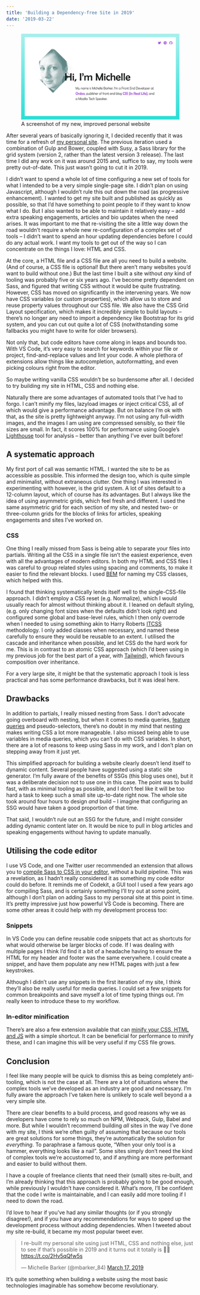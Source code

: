```yaml
---
title: 'Building a Dependency-free Site in 2019'
date: '2019-03-22'
---
```


<figure>
  <img src="building-a-dependency-free-site.jpg" alt="My personal website screenshot">
  <figcaption>A screenshot of my new, improved personal website</figcaption>
</figure>

After several years of basically ignoring it, I decided recently that it was time for a refresh of [my personal site](http://michellebarker.co.uk/). The previous iteration used a combination of Gulp and Bower, coupled with Susy, a Sass library for the grid system (version 2, rather than the latest version 3 release). The last time I did any work on it was around 2015 and, suffice to say, my tools were pretty out-of-date. This just wasn’t going to cut it in 2019.

I didn’t want to spend a whole lot of time configuring a new set of tools for what I intended to be a very simple single-page site. I didn’t plan on using Javascript, although I wouldn’t rule this out down the road (as progressive enhancement). I wanted to get my site built and published as quickly as possible, so that I’d have something to point people to if they want to know what I do. But I also wanted to be able to maintain it relatively easy – add extra speaking engagements, articles and bio updates when the need arises. It was important to me that re-visiting the site a little way down the road wouldn’t require a whole new re-configuration of a complex set of tools – I didn’t want to spend an hour updating dependencies before I could do any actual work. I want my tools to get out of the way so I can concentrate on the things I love: HTML and CSS.

At the core, a HTML file and a CSS file are all you need to build a website. (And of course, a CSS file is optional! But there aren’t many websites you’d want to build without one.) But the last time I built a site without _any_ kind of tooling was probably five or six years ago. I’ve become pretty dependent on Sass, and figured that writing CSS without it would be quite frustrating. However, CSS has moved on significantly in the intervening years. We now have CSS variables (or custom properties), which allow us to store and reuse property values throughout our CSS file. We also have the CSS Grid Layout specification, which makes it incredibly simple to build layouts – there’s no longer any need to import a dependency like Bootstrap for its grid system, and you can cut out quite a lot of CSS (notwithstanding some fallbacks you might have to write for older browsers).

Not only that, but code editors have come along in leaps and bounds too. With VS Code, it’s very easy to search for keywords within your file or project, find-and-replace values and lint your code. A whole plethora of extensions allow things like autocompletion, autoformatting, and even picking colours right from the editor.

So maybe writing vanilla CSS wouldn’t be so burdensome after all. I decided to try building my site in HTML, CSS and nothing else.

Naturally there are some advantages of automated tools that I’ve had to forgo. I can’t minify my files, lazyload images or inject critical CSS, all of which would give a performance advantage. But on balance I’m ok with that, as the site is pretty lightweight anyway. I’m not using any full-width images, and the images I am using are compressed sensibly, so their file sizes are small. In fact, it scores 100% for performance using Google’s [Lighthouse](https://developers.google.com/web/tools/lighthouse/) tool for analysis – better than anything I’ve ever built before!

## A systematic approach

My first port of call was semantic HTML. I wanted the site to be as accessible as possible. This informed the design too, which is quite simple and minimalist, without extraneous clutter. One thing I was interested in experimenting with however, is the grid system. A lot of sites default to a 12-column layout, which of course has its advantages. But I always like the idea of using asymmetric grids, which feel fresh and different. I used the same asymmetric grid for each section of my site, and nested two- or three-column grids for the blocks of links for articles, speaking engagements and sites I’ve worked on.

### CSS

One thing I really missed from Sass is being able to separate your files into partials. Writing all the CSS in a single file isn’t the easiest experience, even with all the advantages of modern editors. In both my HTML and CSS files I was careful to group related styles using spacing and comments, to make it easier to find the relevant blocks. I used [BEM](http://getbem.com/introduction/) for naming my CSS classes, which helped with this.

I found that thinking systematically lends itself well to the single-CSS-file approach. I didn’t employ a CSS reset (e.g. Normalize), which I would usually reach for almost without thinking about it. I leaned on default styling, (e.g. only changing font sizes when the defaults didn’t look right) and configured some global and base-level rules, which I then only overrode when I needed to using something akin to Harry Roberts [ITCSS](https://www.hongkiat.com/blog/inverted-triangle-css-web-development/) methodology. I only added classes when necessary, and named these carefully to ensure they would be reusable to an extent. I utilised the cascade and inheritance when possible, and let CSS do the hard work for me. This is in contrast to an atomic CSS approach (which I’d been using in my previous job for the best part of a year, with [Tailwind](https://css-irl.info/a-year-of-utility-classes/)), which favours composition over inheritance.

For a very large site, it might be that the systematic approach I took is less practical and has some performance drawbacks, but it was ideal here.

## Drawbacks

In addition to partials, I really missed nesting from Sass. I don’t advocate going overboard with nesting, but when it comes to media queries, [feature queries](https://developer.mozilla.org/en-US/docs/Web/CSS/@supports) and pseudo-selectors, there’s no doubt in my mind that nesting makes writing CSS a lot more manageable. I also missed being able to use variables in media queries, which you can’t do with CSS variables. In short, there are a lot of reasons to keep using Sass in my work, and I don’t plan on stepping away from it just yet.

This simplified approach for building a website clearly doesn’t lend itself to dynamic content. Several people have suggested using a static site generator. I’m fully aware of the benefits of SSGs (this blog uses one), but it was a deliberate decision not to use one in this case. The point was to build fast, with as minimal tooling as possible, and I don’t feel like it will be too hard a task to keep such a small site up-to-date right now. The whole site took around four hours to design _and_ build – I imagine that configuring an SSG would have taken a good proportion of that time.

That said, I wouldn’t rule out an SSG for the future, and I might consider adding dynamic content later on. It would be nice to pull in blog articles and speaking engagements without having to update manually.

## Utilising the code editor

I use VS Code, and one Twitter user recommended an extension that allows you to [compile Sass to CSS in your editor](https://github.com/wojciechsura/easysass), without a build pipeline. This was a revelation, as I hadn’t really considered it as something my code editor could do before. It reminds me of Codekit, a GUI tool I used a few years ago for compiling Sass, and is certainly something I’ll try out at some point, although I don’t plan on adding Sass to my personal site at this point in time. It’s pretty impressive just how powerful VS Code is becoming. There are some other areas it could help with my development process too:

### Snippets

In VS Code you can define reusable code snippets that act as shortcuts for what would otherwise be larger blocks of code. If I was dealing with multiple pages I think I’d find it a bit of a headache having to ensure the HTML for my header and footer was the same everywhere. I could create a snippet, and have them populate any new HTML pages with just a few keystrokes.

Although I didn’t use any snippets in the first iteration of my site, I think they’ll also be really useful for media queries. I could set a few snippets for common breakpoints and save myself a lot of time typing things out. I’m really keen to introduce these to my workflow.

### In-editor minification

There’s are also a few extension available that can [minify your CSS, HTML and JS](https://github.com/HookyQR/VSCodeMinify) with a simple shortcut. It can be beneficial for performance to minify these, and I can imagine this will be very useful if my CSS file grows.

## Conclusion

I feel like many people will be quick to dismiss this as being completely anti-tooling, which is not the case at all. There are a lot of situations where the complex tools we’ve developed as an industry are good and necessary. I’m fully aware the approach I’ve taken here is unlikely to scale well beyond a a very simple site.

There are clear benefits to a build process, and good reasons why we as developers have come to rely so much on NPM, Webpack, Gulp, Babel and more. But while I wouldn’t recommend building _all_ sites in the way I’ve done with my site, I think we’re often guilty of assuming that because our tools are great solutions for some things, they’re automatically the solution for _everything_. To paraphrase a famous quote, “When your only tool is a hammer, everything looks like a nail”. Some sites simply don’t need the kind of complex tools we’re accustomed to, and if anything are more performant and easier to build without them.

I have a couple of freelance clients that need their (small) sites re-built, and I’m already thinking that this approach is probably going to be good enough, while previously I wouldn’t have considered it. What’s more, I’ll be confident that the code I write is maintainable, and I can easily add more tooling if I need to down the road.

I’d love to hear if you’ve had any similar thoughts (or if you strongly disagree!), and if you have any recommendations for ways to speed up the development process without adding dependencies. When I tweeted about my site re-build, it became my most popular tweet ever.

<blockquote class="twitter-tweet" data-lang="en"><p lang="en" dir="ltr">I re-built my personal site using just HTML, CSS and nothing else, just to see if that’s possible in 2019 and it turns out it totally is 🤷‍♀️ <a href="https://t.co/2Hv5qQfw5s">https://t.co/2Hv5qQfw5s</a></p>&mdash; Michelle Barker (@mbarker_84) <a href="https://twitter.com/mbarker_84/status/1107416868711743490?ref_src=twsrc%5Etfw">March 17, 2019</a></blockquote>
<script async src="https://platform.twitter.com/widgets.js" charset="utf-8"></script>

It’s quite something when building a website using the most basic technologies imaginable has somehow become revolutionary.
